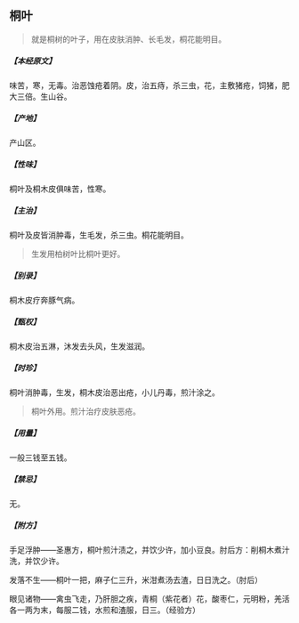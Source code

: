 ## 桐叶

> 就是桐树的叶子，用在皮肤消肿、长毛发，桐花能明目。

##### 【本经原文】
味苦，寒，无毒。治恶蚀疮着阴。皮，治五痔，杀三虫，花，主敷猪疮，饲猪，肥大三倍。生山谷。
##### 【产地】
产山区。
##### 【性味】
桐叶及桐木皮俱味苦，性寒。
##### 【主治】
桐叶及皮皆消肿毒，生毛发，杀三虫。桐花能明目。

> 生发用柏树叶比桐叶更好。

##### 【别录】
桐木皮疗奔豚气病。
##### 【甄权】
桐木皮治五淋，沐发去头风，生发滋润。
##### 【时珍】
桐叶消肿毒，生发，桐木皮治恶出疮，小儿丹毒，煎汁涂之。

> 桐叶外用。煎汁治疗皮肤恶疮。

##### 【用量】
一般三钱至五钱。
##### 【禁忌】
无。
##### 【附方】
手足浮肿——圣惠方，桐叶煎汁渍之，并饮少许，加小豆良。肘后方：削桐木煮汁洗，并饮少许。

发落不生——桐叶一把，麻子仁三升，米泔煮汤去渣，日日洗之。（肘后）

眼见诸物——禽虫飞走，乃肝胆之疾，青桐（紫花者）花，酸枣仁，元明粉，羌活各一两为末，每服二钱，水煎和渣服，日三。（经验方）